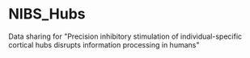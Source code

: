 # NIBS_Hubs
Data sharing for "Precision inhibitory stimulation of individual-specific cortical hubs disrupts information processing in humans"
